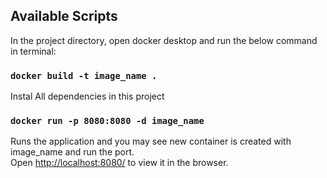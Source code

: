 ## Available Scripts

In the project directory, open docker desktop and run the below command in terminal:

### `docker build -t image_name .`

Instal All dependencies in this project

### `docker run -p 8080:8080 -d image_name`

Runs the application and you may see new container is created with image_name and run the port.<br />
Open [http://localhost:8080/](http://localhost:8080/) to view it in the browser.

